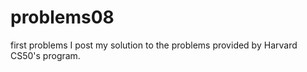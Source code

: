 # problems08
first  problems
I post my solution to the problems provided by Harvard CS50's program.
